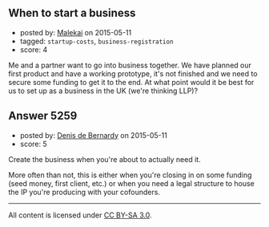 ## When to start a business

- posted by: [Malekai](https://stackexchange.com/users/5820495/malekai) on 2015-05-11
- tagged: `startup-costs`, `business-registration`
- score: 4

Me and a partner want to go into business together. We have planned our first product and have a working prototype, it's not finished and we need to secure some funding to get it to the end. At what point would it be best for us to set up as a business in the UK (we're thinking LLP)?


## Answer 5259

- posted by: [Denis de Bernardy](https://stackexchange.com/users/182468/denis-de-bernardy) on 2015-05-11
- score: 5

Create the business when you're about to actually need it.

More often than not, this is either when you're closing in on some funding (seed money, first client, etc.) or when you need a legal structure to house the IP you're producing with your cofounders.



---

All content is licensed under [CC BY-SA 3.0](https://creativecommons.org/licenses/by-sa/3.0/).
